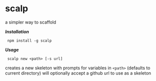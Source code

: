 # scalp
a simpler way to scaffold 

***Installation***

```
 npm install -g scalp
```

***Usage***

```
 scalp new <path> [-s url] 
```
creates a new skeleton with prompts for variables in `<path>` (defaults to current directory) will optionally accept a github url to use as a skeleton